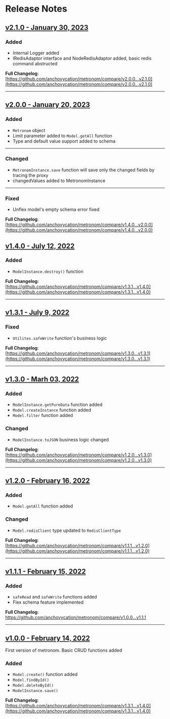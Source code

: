 # Release Notes

## [v2.1.0 - January 30, 2023](https://github.com/anchovycation/metronom/releases/tag/v2.1.0)
### Added
 + Internal Logger added
 + IRedisAdaptor interface and NodeRedisAdaptor added, basic redis command abstructed

**Full Changelog**: [https://github.com/anchovycation/metronom/compare/v2.0.0...v2.1.0](https://github.com/anchovycation/metronom/compare/v2.0.0...v2.1.0)

---

## [v2.0.0 - January 20, 2023](https://github.com/anchovycation/metronom/releases/tag/v2.0.0)
### Added
 + `Metronom` object
 +  Limit parameter added to `Model.getAll` function
 +  Type and default value support added to schema

---

### Changed
 +  `MetronomInstance.save` function will save only the changed fields by tracing the proxy
 +  changedValues added to MetronomInstance

---

### Fixed
 + Unflex model's empty schema error fixed 

**Full Changelog**: [https://github.com/anchovycation/metronom/compare/v1.4.0...v2.0.0](https://github.com/anchovycation/metronom/compare/v1.4.0...v2.0.0)


## [v1.4.0 - July 12, 2022](https://github.com/anchovycation/metronom/releases/tag/v1.4.0)
### Added
 + `ModelInstance.destroy()` function

**Full Changelog**: [https://github.com/anchovycation/metronom/compare/v1.3.1...v1.4.0](https://github.com/anchovycation/metronom/compare/v1.3.1...v1.4.0)

---

## [v1.3.1 - July 9, 2022](https://github.com/anchovycation/metronom/releases/tag/v1.3.1)
### Fixed
 + `Utilites.safeWrite` function's business logic

**Full Changelog**: [https://github.com/anchovycation/metronom/compare/v1.3.0...v1.3.1](https://github.com/anchovycation/metronom/compare/v1.3.0...v1.3.1)

---

## [v1.3.0 - Marh 03, 2022](https://github.com/anchovycation/metronom/releases/tag/v1.3.0)
### Added
 +  `ModelInstance.getPureData` function added
 +  `Model.createInstance` function added
 +  `Model.filter` function added

### Changed
 + `ModelInstance.toJSON` business logic changed

**Full Changelog**: [https://github.com/anchovycation/metronom/compare/v1.2.0...v1.3.0](https://github.com/anchovycation/metronom/compare/v1.2.0...v1.3.0)

---

## [v1.2.0 - February 16, 2022](https://github.com/anchovycation/metronom/releases/tag/v1.2.0)
### Added
 + `Model.getAll` function added

### Changed
 + `Model.redisClient` type updated to `RedisClientType`

**Full Changelog**: [https://github.com/anchovycation/metronom/compare/v1.1.1...v1.2.0](https://github.com/anchovycation/metronom/compare/v1.1.1...v1.2.0)

---

## [v1.1.1 - February 15, 2022](https://github.com/anchovycation/metronom/releases/tag/v1.1.1)
### Added
 +  `safeRead` and `safeWrite` functions added
 +  Flex schema feature implemented

**Full Changelog**: https://github.com/anchovycation/metronom/compare/v1.0.0...v1.1.1

---
## [v1.0.0 - February 14, 2022](https://github.com/anchovycation/metronom/releases/tag/v1.1.0)
First version of metronom. Basic CRUD functions added

### Added
 + `Model.create()` function added
 + `Model.findById()`
 + `Model.deleteById()`
 + `ModelInstance.save()`

**Full Changelog**: [https://github.com/anchovycation/metronom/compare/v1.3.1...v1.4.0](https://github.com/anchovycation/metronom/compare/v1.3.1...v1.4.0)